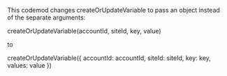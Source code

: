 This codemod changes createOrUpdateVariable to pass an object instead of the separate arguments:

createOrUpdateVariable(accountId, siteId, key, value)

to

createOrUpdateVariable({
accountId: accountId,
siteId: siteId,
key: key,
values: value
})

